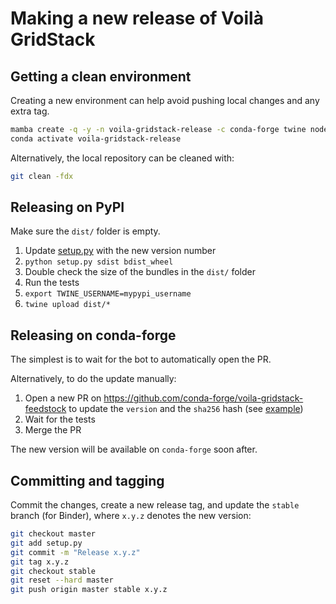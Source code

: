 # Making a new release of Voilà GridStack

## Getting a clean environment

Creating a new environment can help avoid pushing local changes and any extra tag.

```bash
mamba create -q -y -n voila-gridstack-release -c conda-forge twine nodejs keyring pip matplotlib jupyter-packaging jupyterlab
conda activate voila-gridstack-release
```

Alternatively, the local repository can be cleaned with:

```bash
git clean -fdx
```

## Releasing on PyPI

Make sure the `dist/` folder is empty.

1. Update [setup.py](./setup.py) with the new version number
2. `python setup.py sdist bdist_wheel`
3. Double check the size of the bundles in the `dist/` folder
4. Run the tests
5. `export TWINE_USERNAME=mypypi_username`
6. `twine upload dist/*`

## Releasing on conda-forge

The simplest is to wait for the bot to automatically open the PR.

Alternatively, to do the update manually:

1. Open a new PR on https://github.com/conda-forge/voila-gridstack-feedstock to update the `version` and the `sha256` hash (see [example](https://github.com/conda-forge/voila-gridstack-feedstock/pull/12/files))
2. Wait for the tests
3. Merge the PR

The new version will be available on `conda-forge` soon after.

## Committing and tagging

Commit the changes, create a new release tag, and update the `stable` branch (for Binder), where `x.y.z` denotes the new version:

```bash
git checkout master
git add setup.py
git commit -m "Release x.y.z"
git tag x.y.z
git checkout stable
git reset --hard master
git push origin master stable x.y.z
```
